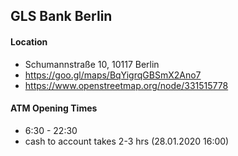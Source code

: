 ## GLS Bank Berlin

#### Location
- Schumannstraße 10, 10117 Berlin
- https://goo.gl/maps/BqYigrqGBSmX2Ano7
- https://www.openstreetmap.org/node/331515778

#### ATM Opening Times
- 6:30 - 22:30
- cash to account takes 2-3 hrs (28.01.2020 16:00)
